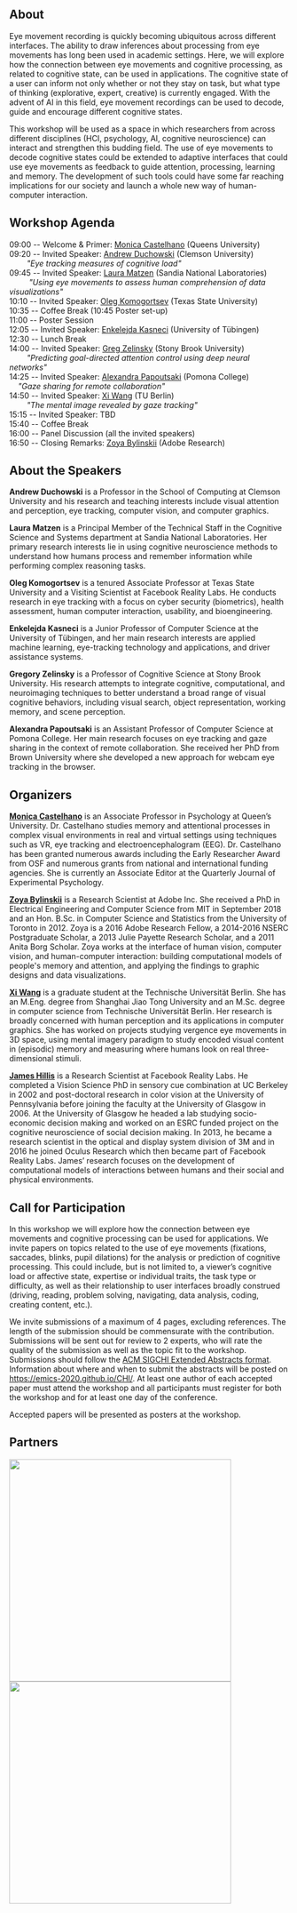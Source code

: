 ## About

Eye movement recording is quickly becoming ubiquitous across different interfaces.  The ability to draw inferences about processing from eye movements has long been used in academic settings.  Here, we will explore how the connection between eye movements and cognitive processing, as related to cognitive state, can be used in applications.
The cognitive state of a user can inform not only whether or not they stay on task, but what type of thinking (explorative, expert, creative) is currently engaged. With the advent of AI in this field, eye movement recordings can be used to decode, guide and encourage different cognitive states. 

This workshop will be used as a space in which researchers from across different disciplines (HCI, psychology, AI, cognitive neuroscience) can interact and strengthen this budding field.  The use of eye movements to decode cognitive states could be extended to adaptive interfaces that could use eye movements as feedback to guide attention, processing, learning and memory. 
The development of such tools could have some far reaching implications for our society and launch a whole new way of human-computer interaction.

## Workshop Agenda
09:00 -- Welcome & Primer: [Monica Castelhano](https://qvcl.ca/) (Queens University) <br/>
09:20 -- Invited Speaker: [Andrew Duchowski](http://andrewd.ces.clemson.edu/) (Clemson University) <br/>
&nbsp;&nbsp;&nbsp;&nbsp;&nbsp;&nbsp;&nbsp;&nbsp;*"Eye tracking measures of cognitive load"* <br/>
09:45 -- Invited Speaker: [Laura Matzen](https://neuroscience.sandia.gov/people/Matzen.html) (Sandia National Laboratories) <br/>
&nbsp;&nbsp;&nbsp;&nbsp;&nbsp;&nbsp;&nbsp;&nbsp; *"Using eye movements to assess human comprehension of data visualizations"* <br/>
10:10 -- Invited Speaker: [Oleg Komogortsev](https://userweb.cs.txstate.edu/~ok11/) (Texas State University) <br/>
10:35 -- Coffee Break (10:45 Poster set-up) <br/>
11:00 -- Poster Session <br/>
12:05 -- Invited Speaker: [Enkelejda Kasneci](http://www.ti.uni-tuebingen.de/Prof-Dr-Enkelejda-Kasneci.956.0.html) (University of Tübingen) <br/>
12:30 -- Lunch Break <br/>
14:00 -- Invited Speaker: [Greg Zelinsky](https://you.stonybrook.edu/zelinsky/) (Stony Brook University) <br/>
&nbsp;&nbsp;&nbsp;&nbsp;&nbsp;&nbsp;&nbsp;&nbsp;*"Predicting goal-directed attention control using deep neural networks"* <br/>
14:25 -- Invited Speaker: [Alexandra Papoutsaki](http://www.cs.pomona.edu/~apapoutsaki/) (Pomona College) <br/>
&nbsp;&nbsp;&nbsp;&nbsp;*"Gaze sharing for remote collaboration"* <br/>
14:50 -- Invited Speaker: [Xi Wang](http://cybertron.cg.tu-berlin.de/xiwang/) (TU Berlin) <br/>
&nbsp;&nbsp;&nbsp;&nbsp;&nbsp;&nbsp;&nbsp;&nbsp;*"The mental image revealed by gaze tracking"* <br/>
15:15 -- Invited Speaker: TBD <br/>
15:40 -- Coffee Break <br/>
16:00 -- Panel Discussion (all the invited speakers) <br/>
16:50 -- Closing Remarks: [Zoya Bylinskii](http://web.mit.edu/zoya/www/index.html) (Adobe Research) <br/>

## About the Speakers
**Andrew Duchowski** is a Professor in the School of Computing at Clemson University and his research and teaching interests include visual attention and perception, eye tracking, computer vision, and computer graphics.  

**Laura Matzen** is a Principal Member of the Technical Staff in the Cognitive Science and Systems department at Sandia National Laboratories. Her primary research interests lie in using cognitive neuroscience methods to understand how humans process and remember information while performing complex reasoning tasks.

**Oleg Komogortsev** is a tenured Associate Professor at Texas State University and a Visiting Scientist at Facebook Reality Labs. He conducts research in eye tracking with a focus on cyber security (biometrics), health assessment, human computer interaction, usability, and bioengineering.

**Enkelejda Kasneci** is a Junior Professor of Computer Science at the University of Tübingen, and her main research interests are applied machine learning, eye-tracking technology and applications, and driver assistance systems.

**Gregory Zelinsky** is a Professor of Cognitive Science at Stony Brook University. His  research attempts to integrate cognitive, computational, and neuroimaging techniques to better understand a broad range of visual cognitive behaviors, including visual search, object representation, working memory, and scene perception.

**Alexandra Papoutsaki** is an Assistant Professor of Computer Science at Pomona College. Her main research focuses on eye tracking and gaze sharing in the context of remote collaboration. She received her PhD from Brown University where she developed a new approach for webcam eye tracking in the browser.


## Organizers
[**Monica Castelhano**](https://qvcl.ca/) is an Associate Professor in Psychology at Queen’s University. Dr. Castelhano studies memory and attentional processes in complex visual environments in real and virtual settings using techniques such as VR, eye tracking and electroencephalogram (EEG).  Dr. Castelhano has been granted numerous awards including the Early Researcher Award from OSF and numerous grants from national and international funding agencies. She is currently an Associate Editor at the Quarterly Journal of Experimental Psychology.

[**Zoya Bylinskii**](http://web.mit.edu/zoya/www/index.html) is a Research Scientist at Adobe Inc. She received a PhD in Electrical Engineering and Computer Science from MIT in September 2018 and an Hon. B.Sc. in Computer Science and Statistics from the University of Toronto in 2012. Zoya is a 2016 Adobe Research Fellow, a 2014-2016 NSERC Postgraduate Scholar, a 2013 Julie Payette Research Scholar, and a 2011 Anita Borg Scholar. Zoya works at the interface of human vision, computer vision, and human-computer interaction: building computational models of people's memory and attention, and applying the findings to graphic designs and data visualizations.

[**Xi Wang**](http://cybertron.cg.tu-berlin.de/xiwang/) is a graduate student at the Technische Universität Berlin. She has an M.Eng. degree from Shanghai Jiao Tong University and an M.Sc. degree in computer science from Technische Universität Berlin. Her research is broadly concerned with human perception and its applications in computer graphics. She has worked on projects studying vergence eye movements in 3D space, using mental imagery paradigm to study encoded visual content in (episodic) memory and measuring where humans look on real three-dimensional stimuli.  

[**James Hillis**](https://www.linkedin.com/in/jameshillis/) is a Research Scientist at Facebook Reality Labs. He completed a Vision Science PhD in sensory cue combination at UC Berkeley in 2002 and post-doctoral research in color vision at the University of Pennsylvania before joining the faculty at the University of Glasgow in 2006. At the University of Glasgow he headed a lab studying socio-economic decision making and worked on an ESRC funded project on the cognitive neuroscience of social decision making. In 2013, he became a research scientist in the optical and display system division of 3M and in 2016 he joined Oculus Research which then became part of Facebook Reality Labs. James’ research focuses on the development of computational models of interactions between humans and their social and physical environments.


## Call for Participation

In this workshop we will explore how the connection between eye movements and cognitive processing can be used for applications. We invite papers on topics related to the use of eye movements (fixations, saccades, blinks, pupil dilations) for the analysis or prediction of cognitive processing.  This could include, but is not limited to, a viewer’s cognitive load or affective state, expertise or individual traits, the task type or difficulty, as well as their relationship to user interfaces broadly construed (driving, reading, problem solving, navigating, data analysis, coding, creating content, etc.). 

We invite submissions of a maximum of 4 pages, excluding references. The length of the submission should be commensurate with the contribution. Submissions will be sent out for review to 2 experts, who will rate the quality of the submission as well as the topic fit to the workshop. Submissions should follow the [ACM SIGCHI Extended Abstracts format](http://chi2019.acm.org/authors/chi-proceedings-format/). Information about where and when to submit the abstracts will be posted on https://emics-2020.github.io/CHI/. At least one author of each accepted paper must attend the workshop and all participants must register for both the workshop and for at least one day of the conference. 

Accepted papers will be presented as posters at the workshop. 

## Partners
<img height=400pix src="https://emics-2020.github.io/EMICS/assets/logos/Adobe.png">
<img height=400pix src="https://emics-2020.github.io/EMICS/assets/logos/frl.png">

